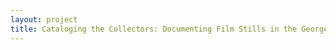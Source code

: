 ```yaml
--- 
layout: project 
title: Cataloging the Collectors: Documenting Film Stills in the George Eastman House Collection
---
```



